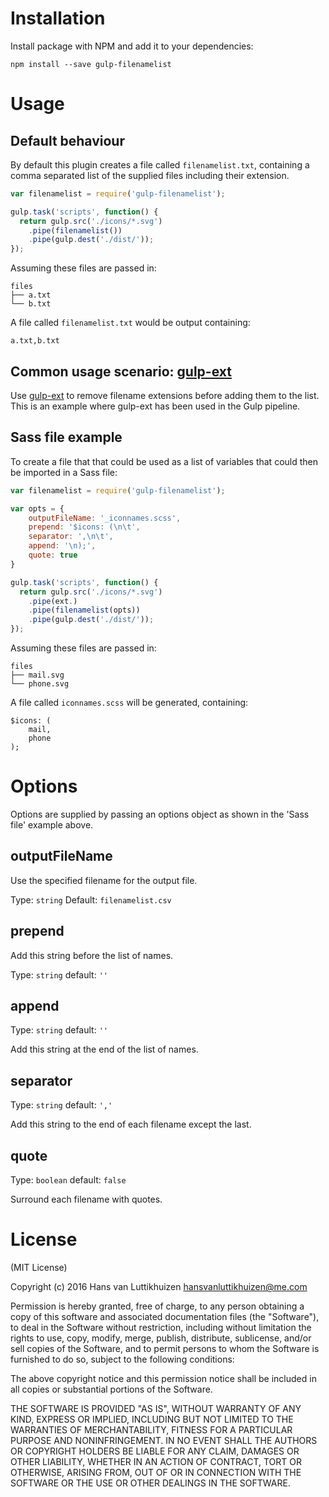 # Installation

Install package with NPM and add it to your dependencies:

`npm install --save gulp-filenamelist`

# Usage

## Default behaviour

By default this plugin creates a file called `filenamelist.txt`, containing a
comma separated list of the supplied files including their extension.

```js
var filenamelist = require('gulp-filenamelist');

gulp.task('scripts', function() {
  return gulp.src('./icons/*.svg')
    .pipe(filenamelist())
    .pipe(gulp.dest('./dist/'));
});
```

Assuming these files are passed in:

```
files
├── a.txt
└── b.txt
```

A file called `filenamelist.txt` would be output containing:

```
a.txt,b.txt
```

## Common usage scenario:  [gulp-ext](https://www.npmjs.com/package/gulp-ext)

Use [gulp-ext](https://www.npmjs.com/package/gulp-ext) to remove filename
extensions before adding them to the list. This is an example where gulp-ext
has been used in the Gulp pipeline.

## Sass file example

To create a file that that could be used as a list of variables that could then
be imported in a Sass file:

```js
var filenamelist = require('gulp-filenamelist');

var opts = {
    outputFileName: '_iconnames.scss',
    prepend: '$icons: (\n\t',
    separator: ',\n\t',
    append: '\n);',
    quote: true
}

gulp.task('scripts', function() {
  return gulp.src('./icons/*.svg')
    .pipe(ext.)
    .pipe(filenamelist(opts))
    .pipe(gulp.dest('./dist/'));
});
```

Assuming these files are passed in:

```
files
├── mail.svg
└── phone.svg
```

A file called `iconnames.scss` will be generated, containing:

```
$icons: (
    mail,
    phone
);
```

# Options

Options are supplied by passing an options object as shown in the 'Sass file'
example above.

## outputFileName

Use the specified filename for the output file.

Type: `string`
Default: `filenamelist.csv`

## prepend

Add this string before the list of names.

Type: `string`
default: `''`

## append

Type: `string`
default: `''`

Add this string at the end of the list of names.

## separator

Type: `string`
default: `','`

Add this string to the end of each filename except the last.

## quote

Type: `boolean`
default: `false`

Surround each filename with quotes.

# License

(MIT License)

Copyright (c) 2016 Hans van Luttikhuizen <hansvanluttikhuizen@me.com>

Permission is hereby granted, free of charge, to any person obtaining
a copy of this software and associated documentation files (the
"Software"), to deal in the Software without restriction, including
without limitation the rights to use, copy, modify, merge, publish,
distribute, sublicense, and/or sell copies of the Software, and to
permit persons to whom the Software is furnished to do so, subject to
the following conditions:

The above copyright notice and this permission notice shall be
included in all copies or substantial portions of the Software.

THE SOFTWARE IS PROVIDED "AS IS", WITHOUT WARRANTY OF ANY KIND,
EXPRESS OR IMPLIED, INCLUDING BUT NOT LIMITED TO THE WARRANTIES OF
MERCHANTABILITY, FITNESS FOR A PARTICULAR PURPOSE AND
NONINFRINGEMENT. IN NO EVENT SHALL THE AUTHORS OR COPYRIGHT HOLDERS BE
LIABLE FOR ANY CLAIM, DAMAGES OR OTHER LIABILITY, WHETHER IN AN ACTION
OF CONTRACT, TORT OR OTHERWISE, ARISING FROM, OUT OF OR IN CONNECTION
WITH THE SOFTWARE OR THE USE OR OTHER DEALINGS IN THE SOFTWARE.
